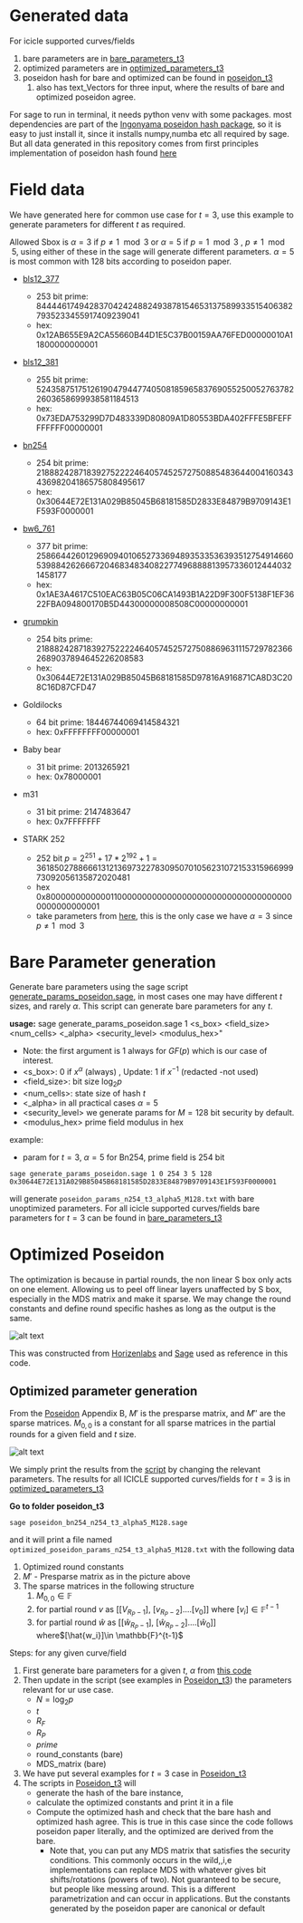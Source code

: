# Generated data

For icicle supported curves/fields

1. bare parameters are in [bare_parameters_t3](bare_parameters_t3)
2. optimized parameters are in [optimized_parameters_t3](optimized_parameters_t3)
3. poseidon hash for bare and optimized can be found in [poseidon_t3](poseidon_t3)
   1. also has text_Vectors for three input, where the results of bare and optimized poseidon agree.

For sage to run in terminal, it needs python venv with some packages. most dependencies are part of the [Ingonyama poseidon hash package](https://pypi.org/project/poseidon-hash/), so it is easy to just install it, since it installs numpy,numba etc all required by sage. But all data generated in this repository comes from first principles implementation of poseidon hash found [here](https://extgit.iaik.tugraz.at/krypto/hadeshash)

# Field data

We have generated here for common use case for $t=3$, use this example to generate parameters for different $t$ as required. 

Allowed Sbox is $\alpha=3$ if $p\neq 1\mod 3$ or $\alpha=5$ if $p=1\mod 3$ , $p\neq 1 \mod 5$, using either of these in the sage will generate different parameters. $\alpha=5$ is most common with 128 bits according to poseidon paper. 

* [bls12_377](https://docs.rs/ark-bls12-377/latest/ark_bls12_377/)
  * 253 bit prime: 8444461749428370424248824938781546531375899335154063827935233455917409239041
  * hex: 0x12AB655E9A2CA55660B44D1E5C37B00159AA76FED00000010A11800000000001

* [bls12_381](https://docs.rs/ark-bls12-381/latest/ark_bls12_381/)
  * 255 bit prime: 52435875175126190479447740508185965837690552500527637822603658699938581184513
  * hex: 0x73EDA753299D7D483339D80809A1D80553BDA402FFFE5BFEFFFFFFFF00000001

* [bn254](https://docs.rs/ark-bn254/latest/ark_bn254/)
  * 254 bit prime: 21888242871839275222246405745257275088548364400416034343698204186575808495617
  * hex: 0x30644E72E131A029B85045B68181585D2833E84879B9709143E1F593F0000001

* [bw6_761](https://docs.rs/ark-bw6-761/latest/ark_bw6_761/)
  * 377 bit prime: 258664426012969094010652733694893533536393512754914660539884262666720468348340822774968888139573360124440321458177
  * hex: 0x1AE3A4617C510EAC63B05C06CA1493B1A22D9F300F5138F1EF3622FBA094800170B5D44300000008508C00000000001

* [grumpkin](https://docs.rs/ark-grumpkin/latest/ark_grumpkin/)
  * 254 bits prime: 21888242871839275222246405745257275088696311157297823662689037894645226208583
  * hex: 0x30644E72E131A029B85045B68181585D97816A916871CA8D3C208C16D87CFD47

* Goldilocks
  * 64 bit prime: 18446744069414584321
  * hex: 0xFFFFFFFF00000001

* Baby bear
  * 31 bit prime: 2013265921
  * hex: 0x78000001

* m31
  * 31 bit prime: 2147483647
  * hex: 0x7FFFFFFF

* STARK 252
  * 252 bit $p = 2^{251} + 17 * 2^{192} + 1 = 3618502788666131213697322783095070105623107215331596699973092056135872020481$
  * hex 0x800000000000011000000000000000000000000000000000000000000000001
  * take parameters from [here](https://github.com/starkware-industries/poseidon), this is the only case we have $\alpha=3$  since $p\neq 1 \mod 3$

# Bare Parameter generation

Generate bare parameters using the sage script [generate_params_poseidon.sage](generate_params_poseidon.sage), in most cases one may have different $t$ sizes, and rarely $\alpha$. This script can generate bare parameters for any $t$.

**usage:** sage generate_params_poseidon.sage 1 <s_box> <field_size> <num_cells> <_alpha> <security_level> <modulus_hex>"

* Note: the first argument is $1$ always for $GF(p)$ which is our case of interest.
* <s_box>: $0$ if $x^\alpha$ (always) , Update: $1$ if $x^{-1}$ (redacted -not used)
* <field_size>: bit size $\log_2 p$
* <num_cells>: state size of hash $t$
* <_alpha> in all practical cases $\alpha=5$
* <security_level> we generate params for $M=128$ bit security by default.
* <modulus_hex> prime field modulus in hex

example:

  * param for $t=3$, $\alpha=5$ for Bn254, prime field is 254 bit

  ```
  sage generate_params_poseidon.sage 1 0 254 3 5 128 0x30644E72E131A029B85045B68181585D2833E84879B9709143E1F593F0000001
  ```
will generate `poseidon_params_n254_t3_alpha5_M128.txt` with bare unoptimized parameters. For all icicle supported curves/fields bare parameters for $t=3$ can be found in [bare_parameters_t3](bare_parameters_t3)

# Optimized Poseidon

The optimization is because in partial rounds, the non linear S box only acts on one element. Allowing us to peel off linear layers unaffected by S box, especially in the MDS matrix and make it sparse. We may change the round constants and define round specific hashes as long as the output is the same.

![alt text](Opt_Poseidon_by_poseidon_authors.png)

This was constructed from [Horizenlabs](https://github.com/HorizenLabs/poseidon2/blob/main/plain_implementations/src/poseidon/poseidon.rs#L38) and [Sage](https://extgit.iaik.tugraz.at/krypto/hadeshash/-/blob/master/code/poseidonperm_x3_64_24_optimized.sage?ref_type=heads) used as reference in this code.

## Optimized parameter generation

From the [Poseidon](https://eprint.iacr.org/2019/458.pdf) Appendix B, $M'$ is the presparse matrix, and $M''$ are the sparse matrices. $M_{0,0}$ is a constant for all sparse matrices in the partial rounds for a given field and $t$ size. 

![alt text](image.png)

We simply print the results from the [script](https://extgit.iaik.tugraz.at/krypto/hadeshash/-/blob/master/code/poseidonperm_x3_64_24_optimized.sage) by changing the relevant parameters. The results for all ICICLE supported curves/fields for $t=3$ is in [optimized_parameters_t3](optimized_parameters_t3)

**Go to folder poseidon_t3**

```
sage poseidon_bn254_n254_t3_alpha5_M128.sage
```

and it will print a file named `optimized_poseidon_params_n254_t3_alpha5_M128.txt` with the following data

1. Optimized round constants
2. $M'$ - Presparse matrix as in the picture above
3. The sparse matrices in the following structure
   1. $M_{0,0} \in \mathbb{F}$
   2. for partial round $v$ as [$[V_{R_P-1}]$, $[v_{R_P-2}]$....$[v_{0}]$] where $[v_i] \in \mathbb{F}^{t-1}$ 
   3. for partial round $\hat{w}$ as [$[\hat{w}_{R_P-1}]$, $[\hat{w}_{R_P-2}]$....$[\hat{w}_{0}]$] where$[\hat{w_i}]\in \mathbb{F}^{t-1}$ 

Steps: for any given curve/field 

1. First generate bare parameters for a given $t$, $\alpha$ from [this code](generate_params_poseidon.sage)
2. Then update in the script (see examples in [Poseidon_t3](poseidon_t3)) the parameters relevant for ur use case.
     * $N=\log_2 p$
     * $t$
     * $R_F$
     * $R_P$
     * $prime$
     * round_constants (bare)
     * MDS_matrix (bare)
3. We have put several examples for $t=3$ case in [Poseidon_t3](poseidon_t3)
4. The scripts in [Poseidon_t3](poseidon_t3) will 
   * generate the hash of the bare instance, 
   * calculate the optimized constants and print it in a file
   * Compute the optimized hash and check that the bare hash and optimized hash agree. This is true in this case since the code follows poseidon paper literally, and the optimized are derived from the bare.
     * Note that, you can put any MDS matrix that satisfies the security conditions. This commonly occurs in the wild,,i,e implementations can replace MDS with whatever gives bit shifts/rotations (powers of two). Not guaranteed to be secure, but people like messing around. This is a different parametrization and can occur in applications. But the constants generated by the poseidon paper are canonical or default